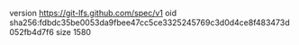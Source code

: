 version https://git-lfs.github.com/spec/v1
oid sha256:fdbdc35be0053da9fbee47cc5ce3325245769c3d0d4ce8f483473d052fb4d7f6
size 1580

